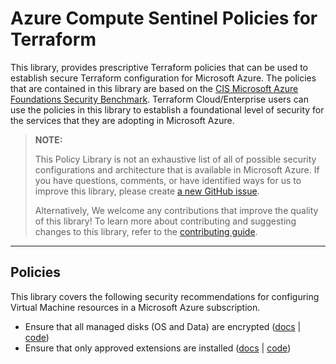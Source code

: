 # Azure Compute Sentinel Policies for Terraform
This library, provides prescriptive Terraform policies that can be used to establish secure Terraform configuration for Microsoft Azure. The policies that are contained in this library are based on the [CIS Microsoft Azure Foundations Security Benchmark](https://www.cisecurity.org/benchmark/azure). Terraform Cloud/Enterprise users can use the policies in this library to establish a foundational level of security for the services that they are adopting in Microsoft Azure.

> **NOTE:**
>
> This Policy Library is not an exhaustive list of all of possible security configurations and architecture that is available in Microsoft Azure. If you have questions, comments, or have identified ways for us to improve this library, please create [a new GitHub issue](https://github.com/hashicorp/policy-library-azure-compute-terraform/issues/new/choose).
>
> Alternatively, We welcome any contributions that improve the quality of this library! To learn more about contributing and suggesting changes to this library, refer to the [contributing guide](https://github.com/hashicorp/policy-library-azure-compute-terraform/blob/main/CONTRIBUTING.md).

---

## Policies
This library covers the following security recommendations for configuring Virtual Machine resources in a Microsoft Azure subscription.

-  Ensure that all managed disks (OS and Data) are encrypted ([docs](https://github.com/hashicorp/policy-library-azure-compute-terraform/blob/main/docs/policies/managed-disk-encryption-is-enabled.md) | [code](https://github.com/hashicorp/policy-library-azure-compute-terraform/blob/main/policies/managed-disk-encryption-is-enabled/managed-disk-encryption-is-enabled.sentinel))
-  Ensure that only approved extensions are installed ([docs](https://github.com/hashicorp/policy-library-azure-compute-terraform/blob/main/docs/policies/only-approved-extensions-are-installed.md) | [code](https://github.com/hashicorp/policy-library-azure-compute-terraform/blob/main/policies/only-approved-extensions-are-installed/only-approved-extensions-are-installed.sentinel))

